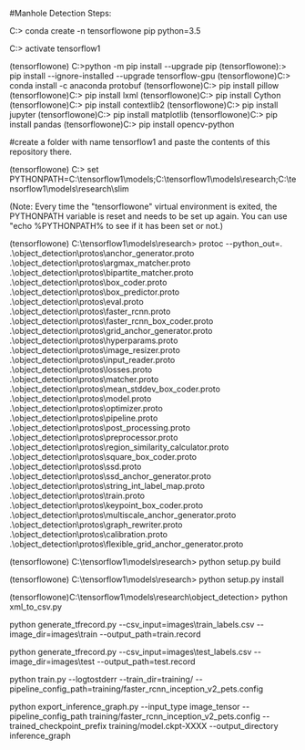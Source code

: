 
#Manhole Detection Steps:


C:\> conda create -n tensorflowone pip python=3.5


C:\> activate tensorflow1

(tensorflowone) C:\>python -m pip install --upgrade pip
(tensorflowone):\> pip install --ignore-installed --upgrade tensorflow-gpu
(tensorflowone)C:\> conda install -c anaconda protobuf
(tensorflowone)C:\> pip install pillow
(tensorflowone)C:\> pip install lxml
(tensorflowone)C:\> pip install Cython
(tensorflowone)C:\> pip install contextlib2
(tensorflowone)C:\> pip install jupyter
(tensorflowone)C:\> pip install matplotlib
(tensorflowone)C:\> pip install pandas
(tensorflowone)C:\> pip install opencv-python


#create a folder with name tensorflow1 and paste the contents of this repository there.

(tensorflowone) C:\> set PYTHONPATH=C:\tensorflow1\models;C:\tensorflow1\models\research;C:\tensorflow1\models\research\slim

(Note: Every time the "tensorflowone" virtual environment is exited, the PYTHONPATH variable is reset and needs to be set up again. You can use "echo %PYTHONPATH% to see if it has been set or not.)



(tensorflowone) C:\tensorflow1\models\research> protoc --python_out=. .\object_detection\protos\anchor_generator.proto .\object_detection\protos\argmax_matcher.proto .\object_detection\protos\bipartite_matcher.proto .\object_detection\protos\box_coder.proto .\object_detection\protos\box_predictor.proto .\object_detection\protos\eval.proto .\object_detection\protos\faster_rcnn.proto .\object_detection\protos\faster_rcnn_box_coder.proto .\object_detection\protos\grid_anchor_generator.proto .\object_detection\protos\hyperparams.proto .\object_detection\protos\image_resizer.proto .\object_detection\protos\input_reader.proto .\object_detection\protos\losses.proto .\object_detection\protos\matcher.proto .\object_detection\protos\mean_stddev_box_coder.proto .\object_detection\protos\model.proto .\object_detection\protos\optimizer.proto .\object_detection\protos\pipeline.proto .\object_detection\protos\post_processing.proto .\object_detection\protos\preprocessor.proto .\object_detection\protos\region_similarity_calculator.proto .\object_detection\protos\square_box_coder.proto .\object_detection\protos\ssd.proto .\object_detection\protos\ssd_anchor_generator.proto .\object_detection\protos\string_int_label_map.proto .\object_detection\protos\train.proto .\object_detection\protos\keypoint_box_coder.proto .\object_detection\protos\multiscale_anchor_generator.proto .\object_detection\protos\graph_rewriter.proto .\object_detection\protos\calibration.proto .\object_detection\protos\flexible_grid_anchor_generator.proto



(tensorflowone) C:\tensorflow1\models\research> python setup.py build

(tensorflowone) C:\tensorflow1\models\research> python setup.py install


(tensorflowone)C:\tensorflow1\models\research\object_detection> python xml_to_csv.py



python generate_tfrecord.py --csv_input=images\train_labels.csv --image_dir=images\train --output_path=train.record

python generate_tfrecord.py --csv_input=images\test_labels.csv --image_dir=images\test --output_path=test.record


python train.py --logtostderr --train_dir=training/ --pipeline_config_path=training/faster_rcnn_inception_v2_pets.config


python export_inference_graph.py --input_type image_tensor --pipeline_config_path training/faster_rcnn_inception_v2_pets.config --trained_checkpoint_prefix training/model.ckpt-XXXX --output_directory inference_graph


